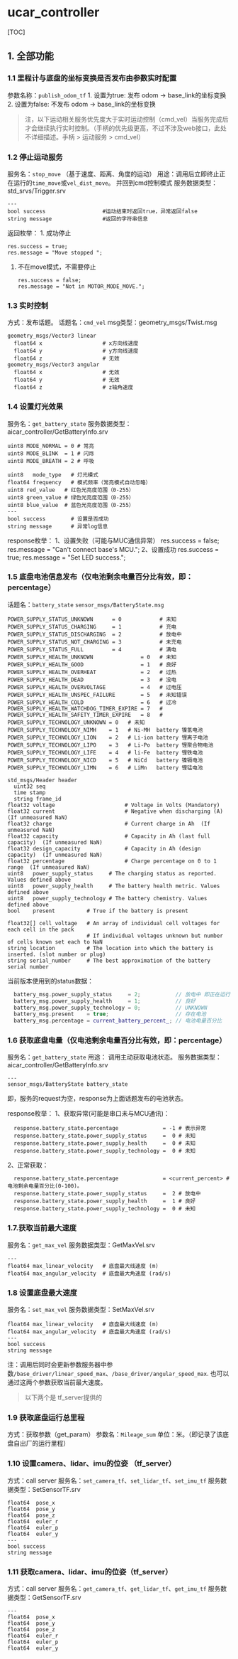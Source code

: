 # ucar\_controller

\[TOC\]

## 1. 全部功能

### 1.1 里程计与底盘的坐标变换是否发布由参数实时配置

参数名称：`publish_odom_tf` 1. 设置为true: 发布 odom -&gt; base\_link的坐标变换 2. 设置为false: 不发布 odom -&gt; base\_link的坐标变换

> 注，以下运动相关服务优先度大于实时运动控制（cmd\_vel）当服务完成后才会继续执行实时控制。（手柄的优先级更高，不过不涉及web接口，此处不详细描述。手柄 &gt; 运动服务 &gt; cmd\_vel）

### 1.2 停止运动服务

服务名：`stop_move` （基于速度、距离、角度的运动） 用途：调用后立即终止正在运行的`time_move`或`vel_dist_move`。 并回到cmd控制模式 服务数据类型：std\_srvs/Trigger.srv

```text
---
bool success                  #运动结束时返回true，异常返回false
string message                #返回的字符串信息
```

返回枚举： 1. 成功停止

```text
res.success = true;
res.message = "Move stopped ";
```

1. 不在move模式，不需要停止

   ```text
   res.success = false;
   res.message = "Not in MOTOR_MODE_MOVE.";
   ```

### 1.3 实时控制

方式：发布话题。 话题名：`cmd_vel` msg类型：geometry\_msgs/Twist.msg

```text
geometry_msgs/Vector3 linear
  float64 x                   # x方向线速度
  float64 y                   # y方向线速度
  float64 z                   # 无效
geometry_msgs/Vector3 angular
  float64 x                   # 无效
  float64 y                   # 无效
  float64 z                   # z轴角速度
```

### 1.4 设置灯光效果

服务名：`get_battery_state` 服务数据类型：aicar\_controller/GetBatteryInfo.srv

```text
uint8 MODE_NORMAL = 0 # 常亮
uint8 MODE_BLINK  = 1 # 闪烁
uint8 MODE_BREATH = 2 # 呼吸

uint8   mode_type   # 灯光模式
float64 frequency   # 模式频率（常亮模式自动忽略）
uint8 red_value   # 红色光亮度范围（0-255）
uint8 green_value # 绿色光亮度范围（0-255）
uint8 blue_value  # 蓝色光亮度范围（0-255）
---
bool success        # 设置是否成功
string message      # 异常log信息
```

response枚举： 1、设置失败（可能与MUC通信异常） res.success = false; res.message = "Can't connect base's MCU."; 2、设置成功 res.success = true; res.message = "Set LED success.";

### 1.5 底盘电池信息发布（仅电池剩余电量百分比有效，即：percentage）

话题名：`battery_state` `sensor_msgs/BatteryState.msg`

```text
POWER_SUPPLY_STATUS_UNKNOWN      = 0            # 未知
POWER_SUPPLY_STATUS_CHARGING     = 1            # 充电
POWER_SUPPLY_STATUS_DISCHARGING  = 2            # 放电中
POWER_SUPPLY_STATUS_NOT_CHARGING = 3            # 未充电
POWER_SUPPLY_STATUS_FULL         = 4            # 满电
POWER_SUPPLY_HEALTH_UNKNOWN               = 0   # 未知
POWER_SUPPLY_HEALTH_GOOD                  = 1   # 良好
POWER_SUPPLY_HEALTH_OVERHEAT              = 2   # 过热
POWER_SUPPLY_HEALTH_DEAD                  = 3   # 没电
POWER_SUPPLY_HEALTH_OVERVOLTAGE           = 4   # 过电压
POWER_SUPPLY_HEALTH_UNSPEC_FAILURE        = 5   # 未知错误
POWER_SUPPLY_HEALTH_COLD                  = 6   # 过冷
POWER_SUPPLY_HEALTH_WATCHDOG_TIMER_EXPIRE = 7   # 
POWER_SUPPLY_HEALTH_SAFETY_TIMER_EXPIRE   = 8   # 
POWER_SUPPLY_TECHNOLOGY_UNKNOWN = 0   # 未知
POWER_SUPPLY_TECHNOLOGY_NIMH    = 1   # Ni-MH  battery 镍氢电池
POWER_SUPPLY_TECHNOLOGY_LION    = 2   # Li-ion battery 锂离子电池
POWER_SUPPLY_TECHNOLOGY_LIPO    = 3   # Li-Po  battery 锂聚合物电池
POWER_SUPPLY_TECHNOLOGY_LIFE    = 4   # li-Fe  battery 锂铁电池
POWER_SUPPLY_TECHNOLOGY_NICD    = 5   # NiCd   battery 镍镉电池
POWER_SUPPLY_TECHNOLOGY_LIMN    = 6   # LiMn   battery 锂锰电池

std_msgs/Header header
  uint32 seq
  time stamp
  string frame_id
float32 voltage                      # Voltage in Volts (Mandatory)
float32 current                      # Negative when discharging (A)  (If unmeasured NaN)
float32 charge                       # Current charge in Ah  (If unmeasured NaN)
float32 capacity                     # Capacity in Ah (last full capacity)  (If unmeasured NaN)
float32 design_capacity              # Capacity in Ah (design capacity)  (If unmeasured NaN)
float32 percentage                   # Charge percentage on 0 to 1 range  (If unmeasured NaN)
uint8   power_supply_status     # The charging status as reported. Values defined above
uint8   power_supply_health     # The battery health metric. Values defined above
uint8   power_supply_technology # The battery chemistry. Values defined above
bool    present          # True if the battery is present

float32[] cell_voltage   # An array of individual cell voltages for each cell in the pack
                         # If individual voltages unknown but number of cells known set each to NaN
string location          # The location into which the battery is inserted. (slot number or plug)
string serial_number     # The best approximation of the battery serial number
```

当前版本使用到的status数据：

```cpp
  battery_msg.power_supply_status     = 2;           // 放电中 即正在运行
  battery_msg.power_supply_health     = 1;           // 良好
  battery_msg.power_supply_technology = 0;           // UNKNOWN
  battery_msg.present    = true;                     // 存在电池
  battery_msg.percentage = current_battery_percent_; // 电池电量百分比
```

### 1.6 获取底盘电量（仅电池剩余电量百分比有效，即：percentage）

服务名：`get_battery_state` 用途： 调用主动获取电池状态。 服务数据类型：aicar\_controller/GetBatteryInfo.srv

```text
---
sensor_msgs/BatteryState battery_state
```

即，服务的request为空，response为上面话题发布的电池状态。

response枚举： 1、获取异常\(可能是串口未与MCU通讯\)：

```text
  response.battery_state.percentage              = -1 # 表示异常
  response.battery_state.power_supply_status     =  0 # 未知
  response.battery_state.power_supply_health     =  0 # 未知
  response.battery_state.power_supply_technology =  0 # 未知
```

2、正常获取：

```text
  response.battery_state.percentage              = <current_percent> # 电池剩余电量百分比(0-100)。
  response.battery_state.power_supply_status     =  2 # 放电中
  response.battery_state.power_supply_health     =  1 # 良好
  response.battery_state.power_supply_technology =  0 # 未知
```

### 1.7.获取当前最大速度

服务名：`get_max_vel` 服务数据类型：GetMaxVel.srv

```text
---
float64 max_linear_velocity   # 底盘最大线速度 (m)
float64 max_angular_velocity  # 底盘最大角速度 (rad/s)
```

### 1.8 设置底盘最大速度

服务名：`set_max_vel` 服务数据类型：SetMaxVel.srv

```text
float64 max_linear_velocity   # 底盘最大线速度 (m)
float64 max_angular_velocity  # 底盘最大角速度 (rad/s)
---
bool success
string message
```

注：调用后同时会更新参数服务器中参数`/base_driver/linear_speed_max`、`/base_driver/angular_speed_max`. 也可以通过这两个参数获取当前最大速度。

> 以下两个是 tf\_server提供的

### 1.9 获取底盘运行总里程

方式：获取参数（get\_param） 参数名：`Mileage_sum` 单位：米。（即记录了该底盘自出厂的运行里程）

### 1.10 设置camera、lidar、imu的位姿 （tf\_server）

方式：call server 服务名：`set_camera_tf`、`set_lidar_tf`、`set_imu_tf` 服务数据类型：SetSensorTF.srv

```text
float64  pose_x
float64  pose_y
float64  pose_z
float64  euler_r
float64  euler_p
float64  euler_y
---
bool success
string message
```

### 1.11 获取camera、lidar、imu的位姿（tf\_server）

方式：call server 服务名：`get_camera_tf`、`get_lidar_tf`、`get_imu_tf` 服务数据类型：GetSensorTF.srv

```text
---
float64  pose_x
float64  pose_y
float64  pose_z
float64  euler_r
float64  euler_p
float64  euler_y
```


